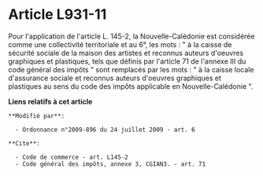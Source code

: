 # Article L931-11

Pour l'application de l'article L. 145-2, la Nouvelle-Calédonie est considérée comme une collectivité territoriale et au 6°,
les mots : " à la caisse de sécurité sociale de la maison des artistes et reconnus auteurs d'oeuvres graphiques et
plastiques, tels que définis par l'article 71 de l'annexe III du code général des impôts " sont remplacés par les mots : " à
la caisse locale d'assurance sociale et reconnus auteurs d'oeuvres graphiques et plastiques au sens du code des impôts
applicable en Nouvelle-Calédonie ".

**Liens relatifs à cet article**

	**Modifié par**:

	  - Ordonnance n°2009-896 du 24 juillet 2009 - art. 6

	**Cite**:

	  - Code de commerce - art. L145-2
	  - Code général des impôts, annexe 3, CGIAN3. - art. 71
